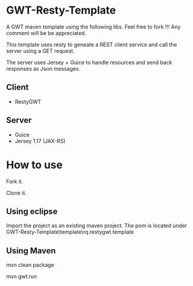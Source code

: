 GWT-Resty-Template
==================

A GWT maven template using the following libs. Feel free to fork !!! Any comment will be be appreciated. 

This template uses resty to geneate a REST client service and call the server using a GET request. 

The server uses Jersey + Guice to handle resources and send back responses as Json messages.


Client
-------
  + RestyGWT 

Server
--------
  + Guice
  + Jersey 1.17 (JAX-RS)
  
How to use
==================
Fork it.

Clone it.

Using eclipse
-------------
Import the project as an existing maven project. The pom is located under GWT-Resty-Template\template\rq.restygwt.template

Using Maven
-----------
mvn clean package

mvn gwt:run
